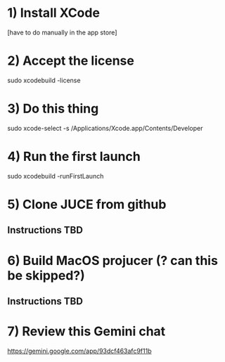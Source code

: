 # 1) Install XCode

[have to do manually in the app store]


# 2) Accept the license

sudo xcodebuild -license


# 3) Do this thing

sudo xcode-select -s /Applications/Xcode.app/Contents/Developer


# 4) Run the first launch

sudo xcodebuild -runFirstLaunch


# 5) Clone JUCE from github

## Instructions TBD


# 6) Build MacOS projucer (? can this be skipped?)

## Instructions TBD


# 7) Review this Gemini chat

https://gemini.google.com/app/93dcf463afc9f11b

